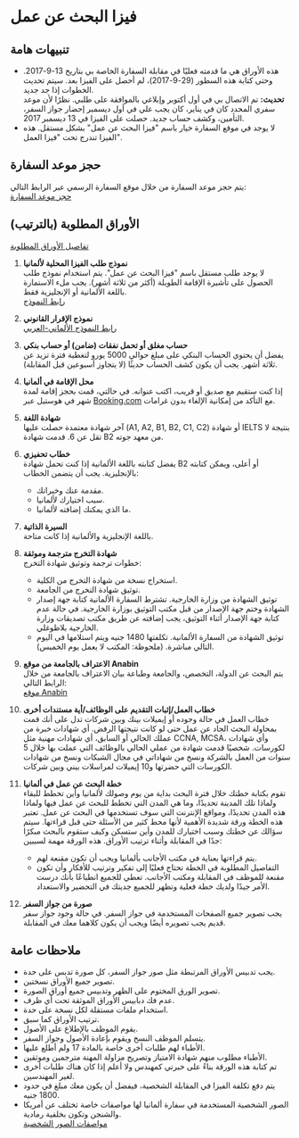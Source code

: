 # فيزا البحث عن عمل

## تنبيهات هامة

- هذه الأوراق هي ما قدمته فعليًا في مقابلة السفارة الخاصة بي بتاريخ 13-9-2017. وحتى كتابة هذه السطور (29-9-2017)، لم أحصل على الفيزا بعد. سيتم تحديث الخطوات إذا جد جديد.  
  **تحديث:** تم الاتصال بي في أول أكتوبر وإبلاغي بالموافقة على طلبي. نظرًا لأن موعد سفري المحدد كان في يناير، كان يجب علي في أول ديسمبر إحضار جواز السفر، التأمين، وكشف حساب جديد. حصلت على الفيزا في 13 ديسمبر 2017.
- لا يوجد في موقع السفارة خيار باسم "فيزا البحث عن عمل" بشكل مستقل. هذه الفيزا تندرج تحت "فيزا العمل".

## حجز موعد السفارة

يتم حجز موعد السفارة من خلال موقع السفارة الرسمي عبر الرابط التالي:  
[حجز موعد السفارة](https://kairo.diplo.de/eg-ar/service/05-VisaEinreise/22.2NationaleVisa/22.2.1Termine)

## الأوراق المطلوبة (بالترتيب)

[تفاصيل الأوراق المطلوبة](https://kairo.diplo.de/eg-ar/service/05-VisaEinreise/22.2NationaleVisa/22.2.2UnterlagenNationaleVisa)

1. **نموذج طلب الفيزا المحلية لألمانيا**  
   لا يوجد طلب مستقل باسم "فيزا البحث عن عمل". يتم استخدام نموذج طلب الحصول على تأشيرة الإقامة الطويلة (أكثر من ثلاثة أشهر). يجب ملء الاستمارة باللغة الألمانية أو الإنجليزية فقط.  
   [رابط النموذج](https://kairo.diplo.de/blob/1587304/7b4b9309790df5d1fa748ee23816e449/antragsformular-deu-ara-data.pdf)

2. **نموذج الإقرار القانوني**  
   [رابط النموذج الألماني-العربي](https://kairo.diplo.de/blob/1587306/3eaba3624790048bd17cc45c14414e6c/rk-visa-belehrungsblatt-deu-arab-data.pdf)

3. **حساب مغلق أو تحمل نفقات (ضامن) أو حساب بنكي**  
   يفضل أن يحتوي الحساب البنكي على مبلغ حوالي 5000 يورو لتغطية فترة تزيد عن ثلاثة أشهر. يجب أن يكون كشف الحساب حديثًا (لا يتجاوز أسبوعين قبل المقابلة).

4. **محل الإقامة في ألمانيا**  
   إذا كنت ستقيم مع صديق أو قريب، اكتب عنوانه. في حالتي، قمت بحجز إقامة لمدة شهر في هوستيل عبر [Booking.com](https://www.booking.com) مع التأكد من إمكانية الإلغاء بدون غرامات.

5. **شهادة اللغة**  
   آخر شهادة معتمدة حصلت عليها (A1, A2, B1, B2, C1, C2) أو شهادة IELTS بنتيجة لا تقل عن 6. قدمت شهادة B2 من معهد جوته.

6. **خطاب تحفيزي**  
   يفضل كتابته باللغة الألمانية إذا كنت تحمل شهادة B2 أو أعلى، ويمكن كتابته بالإنجليزية. يجب أن يتضمن الخطاب:
   - مقدمة عنك وخبراتك.
   - سبب اختيارك لألمانيا.
   - ما الذي يمكنك إضافته لألمانيا.

7. **السيرة الذاتية**  
   باللغة الإنجليزية والألمانية إذا كانت متاحة.

8. **شهادة التخرج مترجمة وموثقة**  
   خطوات ترجمة وتوثيق شهادة التخرج:
   - استخراج نسخة من شهادة التخرج من الكلية.
   - توثيق شهادة التخرج من الجامعة.
   - توثيق الشهادة من وزارة الخارجية. تشترط السفارة الألمانية كتابة جهة إصدار الشهادة وختم جهة الإصدار من قبل مكتب التوثيق بوزارة الخارجية. في حالة عدم كتابة جهة الإصدار أثناء التوثيق، يجب إضافته عن طريق مكتب تصديقات وزارة الخارجية بلاظوغلي.
   - توثيق الشهادة من السفارة الألمانية. تكلفتها 1480 جنيه ويتم استلامها في اليوم التالي مباشرة. (ملحوظة: المكتب لا يعمل يوم الخميس).

9. **الاعتراف بالجامعة من موقع Anabin**  
   يتم البحث عن الدولة، التخصص، والجامعة وطباعة بيان الاعتراف بالجامعة من خلال الرابط التالي:  
   [موقع Anabin](http://anabin.kmk.org/no_cache/filter/hochschulabschluesse.html)

10. **خطاب العمل/إثبات التقديم على الوظائف/أية مستندات أخرى**  
    خطاب العمل في حالة وجوده أو إيميلات بينك وبين شركات تدل على أنك قمت بمحاولة البحث الجاد عن عمل حتى لو كانت نتيجتها الرفض. أي شهادات خبرة من عملك الحالي أو السابق، أي شهادات مهنية مثل CCNA, MCSA، وأي شهادات لكورسات. شخصيًا قدمت شهادة من عملي الحالي بالوظائف التي عملت بها خلال 5 سنوات من العمل بالشركة ونسخ من شهاداتي في مجال الشبكات ونسخ من شهادات الكورسات التي حضرتها و10 إيميلات لمراسلات بيني وبين شركات.

11. **خطة البحث عن عمل في ألمانيا**  
    تقوم بكتابة خطتك خلال فترة البحث بداية من يوم وصولك لألمانيا وأين تخطط للبقاء ولماذا تلك المدينة تحديدًا، وما هي المدن التي تخطط للبحث عن عمل فيها ولماذا هذه المدن تحديدًا، ومواقع الإنترنت التي سوف تستخدمها في البحث عن عمل. تعتبر هذه الخطة ورقة شديدة الأهمية لأنها محط كثير من الأسئلة حتى قبل قراءتها. سيتم سؤالك عن خطتك وسبب اختيارك للمدن وأين ستسكن وكيف ستقوم بالبحث مبكرًا جدًا في المقابلة وأثناء ترتيب الأوراق. هذه الورقة مهمة لسببين:
    - يتم قراءتها بعناية في مكتب الأجانب بألمانيا ويجب أن تكون مقنعة لهم.
    - التفاصيل المطلوبة في الخطة تحتاج فعليًا إلى تفكير وترتيب للأفكار وأن تكون مقنعة للموظف في المقابلة ومكتب الأجانب. تعطي للجميع انطباعًا بأنك درست الأمر جيدًا ولديك خطة فعلية وتظهر للجميع جديتك في التحضير والاستعداد.

12. **صورة من جواز السفر**  
    يجب تصوير جميع الصفحات المستخدمة في جواز السفر. في حالة وجود جواز سفر قديم يجب تصويره أيضًا ويجب أن يكون كلاهما معك في المقابلة.

## ملاحظات عامة

- يجب تدبيس الأوراق المرتبطة مثل صور جواز السفر، كل صورة تدبس على حدة.
- تصوير جميع الأوراق نسختين.
- تصوير الورق المختوم على الظهر وتدبيس جميع أوراق الصورة.
- عدم فك دبابيس الأوراق الموثقة تحت أي ظرف.
- استخدام ملفات مستقلة لكل نسخة على حدة.
- ترتيب الأوراق كما سبق.
- يقوم الموظف بالإطلاع على الأصول.
- يتسلم الموظف النسخ ويقوم بإعادة الأصول وجواز السفر.
- الأطباء لهم طلبات أخرى خاصة بالمادة 17 ولم أطلع عليها.
- الأطباء مطلوب منهم شهادة الامتياز وتصريح مزاولة المهنة مترجمين وموثقين.
- تم كتابة هذه الورقة بناءً على خبرتي كمهندس ولا أعلم إذا كان هناك طلبات أخرى لغير المهندسين.
- يتم دفع تكلفة الفيزا في المقابلة الشخصية، فيفضل أن يكون معك مبلغ في حدود 1800 جنيه.
- الصور الشخصية المستخدمة في سفارة ألمانيا لها مواصفات خاصة تختلف عن أمريكا والشنجن وتكون بخلفية رمادية.  
  [مواصفات الصور الشخصية](http://www.kairo.diplo.de/contentblob/866046/Daten/24366/download_biopaesse_fotomustertafel.pdf)

